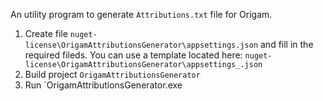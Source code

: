An utility program to generate `Attributions.txt` file for Origam.
1. Create file `nuget-license\OrigamAttributionsGenerator\appsettings.json` and fill in the required fileds. You can use a template located here: `nuget-license\OrigamAttributionsGenerator\appsettings_.json`
2. Build project `OrigamAttributionsGenerator`
3. Run `OrigamAttributionsGenerator.exe